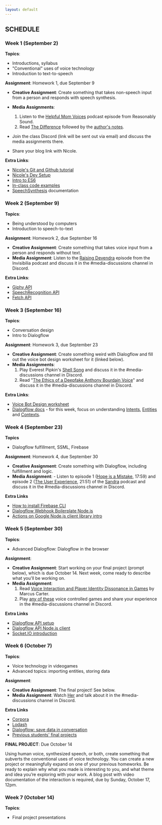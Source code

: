 ```yaml
---
layout: default
---
```


## SCHEDULE

### Week 1 (September 2)

**Topics**:
- Introductions, syllabus
- "Conventional" uses of voice technology
- Introduction to text-to-speech

**Assignment**: Homework 1, due September 9
- **Creative Assignment**: Create something that takes non-speech input from a person and responds with speech synthesis.
- **Media Assignments**: 
  1. Listen to the [Helpful Mom Voices](http://reasonablysound.com/2018/02/27/helpful-mom-voices/) podcast episode from Reasonably Sound.
  2. Read [The Difference](https://qntm.org/difference) followed by the [author's notes](https://qntm.org/adapting). 
   
- Join the class Discord (link will be sent out via email) and discuss the media assignments there.
- Share your blog link with Nicole.
  
**Extra Links**:
- [Nicole's Git and Github tutorial](https://www.youtube.com/watch?v=PdLTopQ253g)
- [Nicole's Dev Setup](https://www.youtube.com/watch?v=9nRyKL4zwDs)
- [Intro to ES6](https://andrew.hedges.name/es6/)
- [In-class code examples](https://github.com/nicolehe/ITP-hello-computer-f21/tree/main/week1-speech-synthesis)
- [SpeechSynthesis](https://developer.mozilla.org/en-US/docs/Web/API/SpeechSynthesis) documentation

### Week 2 (September 9)

**Topics**:
- Being understood by computers
- Introduction to speech-to-text

**Assignment**: Homework 2, due September 16
- **Creative Assignment**: Create something that takes voice input from a person and responds without text.
- **Media Assignment**: Listen to the [Raising Devendra](https://www.npr.org/2019/12/13/787876476/raising-devendra) episode from the Invisibilia podcast and discuss it in the #media-discussions channel in Discord.


**Extra Links**:
- [Giphy API](https://developers.giphy.com/docs/)
- [SpeechRecognition API](https://developer.mozilla.org/en-US/docs/Web/API/SpeechRecognition)
- [Fetch API](https://developer.mozilla.org/en-US/docs/Web/API/Fetch_API/Using_Fetch)


### Week 3 (September 16)

**Topics**:
- Conversation design
- Intro to Dialogflow

**Assignment**: Homework 3, due September 23
- **Creative Assignment**: Create something weird with Dialogflow and fill out the voice bot design worksheet for it (linked below).
- **Media Assignments**: 
  1. Play Everest Pipkin's [Shell Song](https://culture.theodi.org/shellsong/) and discuss it in the #media-discussions channel in Discord.
  2. Read "[The Ethics of a Deepfake Anthony Bourdain Voice](https://www.newyorker.com/culture/annals-of-gastronomy/the-ethics-of-a-deepfake-anthony-bourdain-voice)" and discuss it in the #media-discussions channel in Discord.

**Extra Links**:
- [Voice Bot Design worksheet](https://drive.google.com/file/d/1S4gBVokn8G_iARbn4AoHDFbqQdSPnQrA/view?usp=sharing)
- [Dialogflow docs](https://dialogflow.com/docs) - for this week, focus on understanding [Intents](https://dialogflow.com/docs/intents), [Entities](https://dialogflow.com/docs/entities) and [Contexts](https://dialogflow.com/docs/contexts).

### Week 4 (September 23)

**Topics**
- Dialogflow fulfillment, SSML, Firebase

**Assignment**: Homework 4, due September 30
- **Creative Assignment**: Create something with Dialogflow, including fulfillment and logic.
- **Media Assignment**: - Listen to episode 1 ([Hope is a Mistake](https://www.gimletmedia.com/sandra/1-hope-is-a-mistake#episode-player), 17:59) and episode 2 ([The User Experience](https://www.gimletmedia.com/sandra/2-the-user-experience#episode-player), 21:51) of the [Sandra](https://www.gimletmedia.com/sandra) podcast and discuss it in the #media-discussions channel in Discord.

**Extra Links**
- [How to install Firebase CLI](https://firebase.google.com/docs/cli/)
- [Dialogflow Webhook Boilerplate Node.js](https://github.com/actions-on-google/dialogflow-webhook-boilerplate-nodejs/blob/master/functions/index.js)
- [Actions on Google Node.js client library intro](https://developers.google.com/assistant/conversational/df-asdk/reference/nodejsv2/overview)

### Week 5 (September 30)

**Topics**:
- Advanced Dialogflow: Dialogflow in the browser 

**Assignment**: 
  - **Creative Assignment**: Start working on your final project (prompt below), which is due October 14. Next week, come ready to describe what you'll be working on.
  - **Media Assignment**:
    1. Read [Voice Interaction and Player Identity Dissonance in Games](https://www.gamedeveloper.com/design/voice-interaction-and-player-identity-dissonance-in-games) by Marcus Carter.
    2. Play [any of these](https://itch.io/games/tag-voice-controlled) voice controlled games and share your experience in the #media-discussions channel in Discord.

**Extra Links**
- [Dialogflow API setup](https://cloud.google.com/dialogflow/es/docs/quick/setup)
- [Dialogflow API Node.js client](https://github.com/googleapis/nodejs-dialogflow)
- [Socket.IO introduction](https://socket.io/docs/v3/index.html)

### Week 6 (October 7)

**Topics**:
- Voice technology in videogames
- Advanced topics: importing entities, storing data

**Assignment**:
  - **Creative Assignment**: The final project! See below.
  - **Media Assignment**: Watch [Her](https://decider.com/movie/her/) and talk about it in the #media-discussions channel in Discord.


**Extra Links**
- [Corpora](https://github.com/dariusk/corpora)
- [Lodash](https://lodash.com/docs/4.17.15)
- [Dialogflow: save data in conversation](https://developers.google.com/assistant/conversational/df-asdk/save-data)
- [Previous students' final projects](https://medium.com/@nicolehe/fifteen-unconventional-uses-of-voice-technology-fa1b749c14bf)

**FINAL PROJECT**: Due October 14

Using human voice, synthesized speech, or both, create something that subverts the conventional uses of voice technology. You can create a new project or meaningfully expand on one of your previous homeworks. Be ready to explain why what you made is interesting to you, and what theme and idea you’re exploring with your work. A blog post with video documentation of the interaction is required, due by Sunday, October 17, 12pm. 

### Week 7 (October 14)

**Topics**:
- Final project presentations


